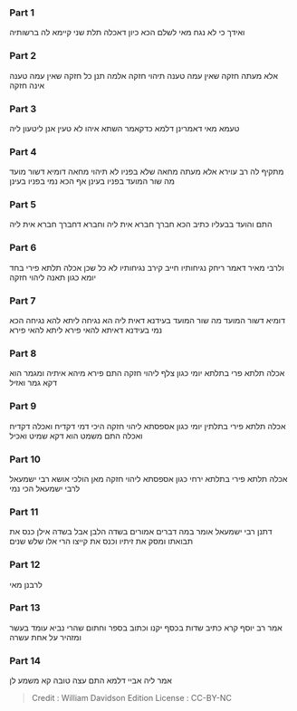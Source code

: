 
### Part 1
ואידך כי לא נגח מאי לשלם הכא כיון דאכלה תלת שני קיימא לה ברשותיה

### Part 2
אלא מעתה חזקה שאין עמה טענה תיהוי חזקה אלמה תנן כל חזקה שאין עמה טענה אינה חזקה

### Part 3
טעמא מאי דאמרינן דלמא כדקאמר השתא איהו לא טעין אנן ליטעון ליה

### Part 4
מתקיף לה רב עוירא אלא מעתה מחאה שלא בפניו לא תיהוי מחאה דומיא דשור מועד מה שור המועד בפניו בעינן אף הכא נמי בפניו בעינן

### Part 5
התם והועד בבעליו כתיב הכא חברך חברא אית ליה וחברא דחברך חברא אית ליה

### Part 6
ולרבי מאיר דאמר ריחק נגיחותיו חייב קירב נגיחותיו לא כל שכן אכלה תלתא פירי בחד יומא כגון תאנה ליהוי חזקה

### Part 7
דומיא דשור המועד מה שור המועד בעידנא דאית ליה הא נגיחה ליתא להא נגיחה הכא נמי בעידנא דאיתא להאי פירא ליתא להאי פירא

### Part 8
אכלה תלתא פרי בתלתא יומי כגון צלף ליהוי חזקה התם פירא מיהא איתיה ומגמר הוא דקא גמר ואזיל

### Part 9
אכלה תלתא פירי בתלתין יומי כגון אספסתא ליהוי חזקה היכי דמי דקדיח ואכלה דקדיח ואכלה התם משמט הוא דקא שמיט ואכיל

### Part 10
אכלה תלתא פירי בתלתא ירחי כגון אספסתא ליהוי חזקה מאן הולכי אושא רבי ישמעאל לרבי ישמעאל הכי נמי

### Part 11
דתנן רבי ישמעאל אומר במה דברים אמורים בשדה הלבן אבל בשדה אילן כנס את תבואתו ומסק את זיתיו וכנס את קייצו הרי אלו שלש שנים

### Part 12
לרבנן מאי

### Part 13
אמר רב יוסף קרא כתיב שדות בכסף יקנו וכתוב בספר וחתום שהרי נביא עומד בעשר ומזהיר על אחת עשרה

### Part 14
אמר ליה אביי דלמא התם עצה טובה קא משמע לן

>Credit : William Davidson Edition
>License : CC-BY-NC